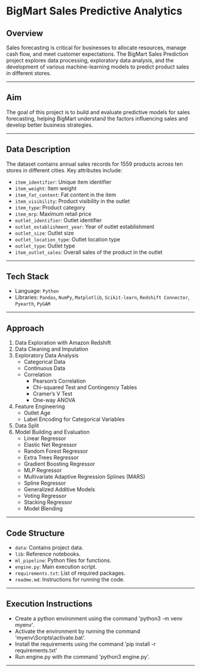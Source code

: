 # BigMart Sales Predictive Analytics

## Overview
Sales forecasting is critical for businesses to allocate resources, manage cash flow, and meet customer expectations. The BigMart Sales Prediction project explores data processing, exploratory data analysis, and the development of various machine-learning models to predict product sales in different stores.

---

## Aim
The goal of this project is to build and evaluate predictive models for sales forecasting, helping BigMart understand the factors influencing sales and develop better business strategies.

---

## Data Description
The dataset contains annual sales records for 1559 products across ten stores in different cities. Key attributes include:
- `item_identifier`: Unique item identifier
- `item_weight`: Item weight
- `item_fat_content`: Fat content in the item
- `item_visibility`: Product visibility in the outlet
- `item_type`: Product category
- `item_mrp`: Maximum retail price
- `outlet_identifier`: Outlet identifier
- `outlet_establishment_year`: Year of outlet establishment
- `outlet_size`: Outlet size
- `outlet_location_type`: Outlet location type
- `outlet_type`: Outlet type
- `item_outlet_sales`: Overall sales of the product in the outlet

---

## Tech Stack
- Language: `Python`
- Libraries: `Pandas`, `NumPy`, `Matplotlib`, `Scikit-learn`, `Redshift Connector`, `Pyearth`, `PyGAM`

---

## Approach
1. Data Exploration with Amazon Redshift
2. Data Cleaning and Imputation
3. Exploratory Data Analysis
   - Categorical Data
   - Continuous Data
   - Correlation
     - Pearson’s Correlation
     - Chi-squared Test and Contingency Tables
     - Cramer’s V Test
     - One-way ANOVA
4. Feature Engineering
   - Outlet Age
   - Label Encoding for Categorical Variables
5. Data Split
6. Model Building and Evaluation
   - Linear Regressor
   - Elastic Net Regressor
   - Random Forest Regressor
   - Extra Trees Regressor
   - Gradient Boosting Regressor
   - MLP Regressor
   - Multivariate Adaptive Regression Splines (MARS)
   - Spline Regressor
   - Generalized Additive Models
   - Voting Regressor
   - Stacking Regressor
   - Model Blending

---

## Code Structure
- `data`: Contains project data.
- `lib`: Reference notebooks.
- `ml_pipeline`: Python files for functions.
- `engine.py`: Main execution script.
- `requirements.txt`: List of required packages.
- `readme.md`: Instructions for running the code.

---

## Execution Instructions

- Create a python environment using the command 'python3 -m venv myenv'.
- Activate the environment by running the command 'myenv\Scripts\activate.bat'.
- Install the requirements using the command 'pip install -r requirements.txt'
- Run engine.py with the command 'python3 engine.py'.

---
